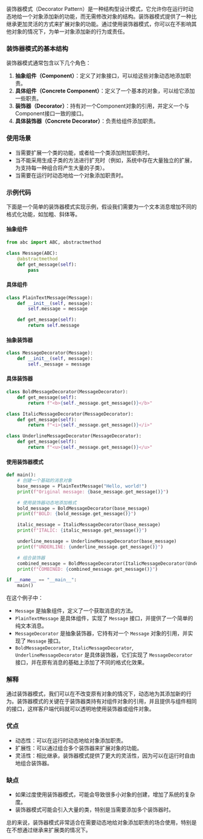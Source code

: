 装饰器模式（Decorator Pattern）是一种结构型设计模式，它允许你在运行时动态地给一个对象添加新的功能，而无需修改对象的结构。装饰器模式提供了一种比继承更加灵活的方式来扩展对象的功能。通过使用装饰器模式，你可以在不影响其他对象的情况下，为单一对象添加新的行为或责任。

### 装饰器模式的基本结构

装饰器模式通常包含以下几个角色：

1. **抽象组件（Component）**：定义了对象接口，可以给这些对象动态地添加职责。
2. **具体组件（Concrete Component）**：定义了一个基本的对象，可以给它添加一些职责。
3. **装饰器（Decorator）**：持有对一个Component对象的引用，并定义一个与Component接口一致的接口。
4. **具体装饰器（Concrete Decorator）**：负责给组件添加职责。

### 使用场景

- 当需要扩展一个类的功能，或者给一个类添加附加职责时。
- 当不能采用生成子类的方法进行扩充时（例如，系统中存在大量独立的扩展，为支持每一种组合将产生大量的子类）。
- 当需要在运行时动态地给一个对象添加职责时。

### 示例代码

下面是一个简单的装饰器模式实现示例，假设我们需要为一个文本消息增加不同的格式化功能，如加粗、斜体等。

#### 抽象组件

```python
from abc import ABC, abstractmethod

class Message(ABC):
    @abstractmethod
    def get_message(self):
        pass
```

#### 具体组件

```python
class PlainTextMessage(Message):
    def __init__(self, message):
        self.message = message

    def get_message(self):
        return self.message
```

#### 抽象装饰器

```python
class MessageDecorator(Message):
    def __init__(self, message):
        self._message = message
```

#### 具体装饰器

```python
class BoldMessageDecorator(MessageDecorator):
    def get_message(self):
        return f"<b>{self._message.get_message()}</b>"

class ItalicMessageDecorator(MessageDecorator):
    def get_message(self):
        return f"<i>{self._message.get_message()}</i>"

class UnderlineMessageDecorator(MessageDecorator):
    def get_message(self):
        return f"<u>{self._message.get_message()}</u>"
```

#### 使用装饰器模式

```python
def main():
    # 创建一个基础的消息对象
    base_message = PlainTextMessage("Hello, world!")
    print(f"Original message: {base_message.get_message()}")

    # 使用装饰器动态地添加格式
    bold_message = BoldMessageDecorator(base_message)
    print(f"BOLD: {bold_message.get_message()}")

    italic_message = ItalicMessageDecorator(base_message)
    print(f"ITALIC: {italic_message.get_message()}")

    underline_message = UnderlineMessageDecorator(base_message)
    print(f"UNDERLINE: {underline_message.get_message()}")

    # 组合装饰器
    combined_message = BoldMessageDecorator(ItalicMessageDecorator(UnderlineMessageDecorator(base_message)))
    print(f"COMBINED: {combined_message.get_message()}")

if __name__ == "__main__":
    main()
```

在这个例子中：
- `Message` 是抽象组件，定义了一个获取消息的方法。
- `PlainTextMessage` 是具体组件，实现了 `Message` 接口，并提供了一个简单的纯文本消息。
- `MessageDecorator` 是抽象装饰器，它持有对一个 `Message` 对象的引用，并实现了 `Message` 接口。
- `BoldMessageDecorator`, `ItalicMessageDecorator`, `UnderlineMessageDecorator` 是具体装饰器，它们实现了 `MessageDecorator` 接口，并在原有消息的基础上添加了不同的格式化效果。

### 解释

通过装饰器模式，我们可以在不改变原有对象的情况下，动态地为其添加新的行为。装饰器模式的关键在于装饰器类持有对组件对象的引用，并且提供与组件相同的接口，这样客户端代码就可以透明地使用装饰器或组件对象。

### 优点

- 动态性：可以在运行时动态地给对象添加职责。
- 扩展性：可以通过组合多个装饰器来扩展对象的功能。
- 灵活性：相比继承，装饰器模式提供了更大的灵活性，因为可以在运行时自由地组合装饰器。

### 缺点

- 如果过度使用装饰器模式，可能会导致很多小对象的创建，增加了系统的复杂度。
- 装饰器模式可能会引入大量的类，特别是当需要添加多个装饰器时。

总的来说，装饰器模式非常适合在需要动态地给对象添加职责的场合使用，特别是在不想通过继承来扩展类的情况下。